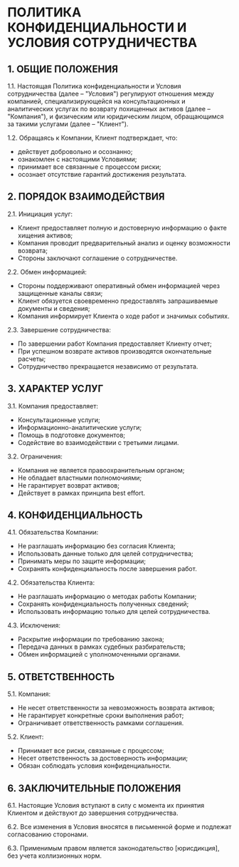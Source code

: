 # ПОЛИТИКА КОНФИДЕНЦИАЛЬНОСТИ И УСЛОВИЯ СОТРУДНИЧЕСТВА

## 1. ОБЩИЕ ПОЛОЖЕНИЯ

1.1. Настоящая Политика конфиденциальности и Условия сотрудничества (далее – "Условия") регулируют отношения между компанией, специализирующейся на консультационных и аналитических услугах по возврату похищенных активов (далее – "Компания"), и физическим или юридическим лицом, обращающимся за такими услугами (далее – "Клиент").

1.2. Обращаясь к Компании, Клиент подтверждает, что:
- действует добровольно и осознанно;
- ознакомлен с настоящими Условиями;
- принимает все связанные с процессом риски;
- осознает отсутствие гарантий достижения результата.

## 2. ПОРЯДОК ВЗАИМОДЕЙСТВИЯ

2.1. Инициация услуг:
- Клиент предоставляет полную и достоверную информацию о факте хищения активов;
- Компания проводит предварительный анализ и оценку возможности возврата;
- Стороны заключают соглашение о сотрудничестве.

2.2. Обмен информацией:
- Стороны поддерживают оперативный обмен информацией через защищенные каналы связи;
- Клиент обязуется своевременно предоставлять запрашиваемые документы и сведения;
- Компания информирует Клиента о ходе работ и значимых событиях.

2.3. Завершение сотрудничества:
- По завершении работ Компания предоставляет Клиенту отчет;
- При успешном возврате активов производятся окончательные расчеты;
- Сотрудничество прекращается независимо от результата.

## 3. ХАРАКТЕР УСЛУГ

3.1. Компания предоставляет:
- Консультационные услуги;
- Информационно-аналитические услуги;
- Помощь в подготовке документов;
- Содействие во взаимодействии с третьими лицами.

3.2. Ограничения:
- Компания не является правоохранительным органом;
- Не обладает властными полномочиями;
- Не гарантирует возврат активов;
- Действует в рамках принципа best effort.

## 4. КОНФИДЕНЦИАЛЬНОСТЬ

4.1. Обязательства Компании:
- Не разглашать информацию без согласия Клиента;
- Использовать данные только для целей сотрудничества;
- Принимать меры по защите информации;
- Сохранять конфиденциальность после завершения работ.

4.2. Обязательства Клиента:
- Не разглашать информацию о методах работы Компании;
- Сохранять конфиденциальность полученных сведений;
- Использовать информацию только для целей сотрудничества.

4.3. Исключения:
- Раскрытие информации по требованию закона;
- Передача данных в рамках судебных разбирательств;
- Обмен информацией с уполномоченными органами.

## 5. ОТВЕТСТВЕННОСТЬ

5.1. Компания:
- Не несет ответственности за невозможность возврата активов;
- Не гарантирует конкретные сроки выполнения работ;
- Ограничивает ответственность рамками соглашения.

5.2. Клиент:
- Принимает все риски, связанные с процессом;
- Несет ответственность за достоверность информации;
- Обязан соблюдать условия конфиденциальности.

## 6. ЗАКЛЮЧИТЕЛЬНЫЕ ПОЛОЖЕНИЯ

6.1. Настоящие Условия вступают в силу с момента их принятия Клиентом и действуют до завершения сотрудничества.

6.2. Все изменения в Условия вносятся в письменной форме и подлежат согласованию сторонами.

6.3. Применимым правом является законодательство [юрисдикция], без учета коллизионных норм.
